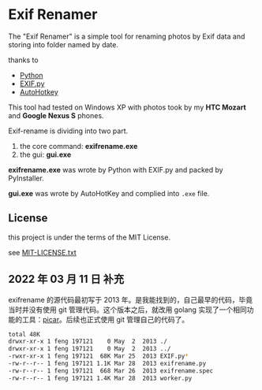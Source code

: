 Exif Renamer
============
The "Exif Renamer" is a simple tool for renaming photos by Exif data and storing into folder named by date.

thanks to

  - [Python](http://www.python.org)
  - [EXIF.py](https://github.com/ianare/exif-py)
  - [AutoHotkey](http://www.autohotkey.net)

This tool had tested on Windows XP with photos took by my **HTC Mozart** and **Google Nexus S** phones.

Exif-rename is dividing into two part.

  1. the core command: **exifrename.exe**
  2. the gui: **gui.exe**

**exifrename.exe** was wrote by Python with EXIF.py and packed by PyInstaller.

**gui.exe** was wrote by AutoHotKey and complied into `.exe` file.

License
-------
this project is under the terms of the MIT License.

see [MIT-LICENSE.txt](MIT-LICENSE.txt)

2022 年 03 月 11 日 补充
-------

exifrename 的源代码最初写于 2013 年。是我能找到的，自己最早的代码，毕竟当时并没有使用 git 管理代码。这个版本之后，就改用 golang 实现了一个相同功能的工具：[picar](https://github.com/yuekcc/picar)。后续也正式使用 git 管理自己的代码了。

```sh
total 48K
drwxr-xr-x 1 feng 197121    0 May  2  2013 ./
drwxr-xr-x 1 feng 197121    0 May  2  2013 ../
-rwxr-xr-x 1 feng 197121  68K Mar 25  2013 EXIF.py*
-rw-r--r-- 1 feng 197121 1.1K Mar 28  2013 exifrename.py
-rw-r--r-- 1 feng 197121  668 Mar 26  2013 exifrename.spec
-rw-r--r-- 1 feng 197121 1.4K Mar 28  2013 worker.py
```
